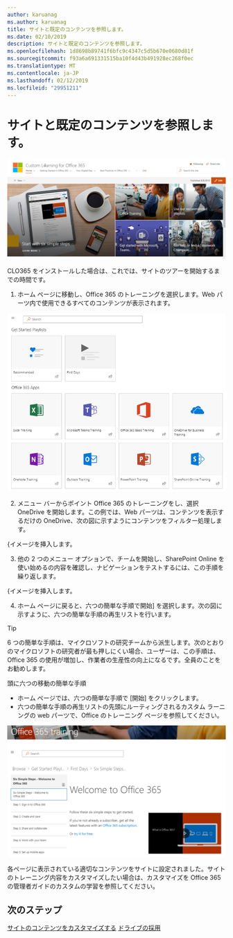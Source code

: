 ```yaml
---
author: karuanag
ms.author: karuanag
title: サイトと既定のコンテンツを参照します。
ms.date: 02/10/2019
description: サイトと既定のコンテンツを参照します。
ms.openlocfilehash: 1d8698b89741f6bfc9c4347c5d5b670e0680d81f
ms.sourcegitcommit: f93a6a691331515ba10f4d43b491928ec268f0ec
ms.translationtype: MT
ms.contentlocale: ja-JP
ms.lasthandoff: 02/12/2019
ms.locfileid: "29951211"
---
```

# <a name="browse-the-site-and-default-content"></a>サイトと既定のコンテンツを参照します。

![六つの簡単な手順](media/clo365homepage.png)

CLO365 をインストールした場合は、これでは、サイトのツアーを開始するまでの時間です。 

1. ホーム ページに移動し、Office 365 のトレーニングを選択します。Web パーツ内で使用できるすべてのコンテンツが表示されます。

![web パーツ](media/webpart.PNG)

2. メニュー バーからポイント Office 365 のトレーニングをし、選択 OneDrive を開始します。この例では、Web パーツは、コンテンツを表示するだけの OneDrive、次の図に示すようにコンテンツをフィルター処理します。

{イメージを挿入します。

3. 他の 2 つのメニュー オプションで、チームを開始し、SharePoint Online を使い始めるの内容を確認し、ナビゲーションをテストするには、この手順を繰り返します。

{イメージを挿入します。 

4. ホーム ページに戻ると、六つの簡単な手順で開始] を選択します。次の図に示すように、六つの簡単な手順の再生リストを行います。  

> [!TIP]
> 6 つの簡単な手順は、マイクロソフトの研究チームから派生します。次のとおりのマイクロソフトの研究者が最も押しにくい場合、ユーザーは、この手順は、Office 365 の使用が増加し、作業者の生産性の向上になるです。全員のことをお勧めします。

頭に六つの移動の簡単な手順
- ホーム ページでは、六つの簡単な手順で [開始] をクリックします。 
- 六つの簡単な手順の再生リストの先頭にルーティングされるカスタム ラーニングの web パーツで、Office のトレーニング ページを参照してください。  

![六つのステップの再生リスト](media/clo365sixsteps.png)

各ページに表示されている適切なコンテンツをサイトに設定されました。サイトのトレーニング内容をカスタマイズしたい場合は、カスタマイズを Office 365 の管理者ガイドのカスタムの学習を参照してください。 

## <a name="next-steps"></a>次のステップ
[サイトのコンテンツをカスタマイズする](customization.md)
[ドライブの採用](driveadoption.md) 
